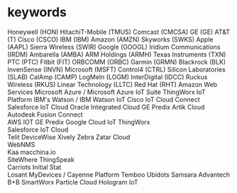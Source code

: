 # keywords
Honeywell (HON)
HitachiT-Mobile (TMUS)
Comcast (CMCSA)
GE (GE)
AT&T (T)
Cisco (CSCO)
IBM (IBM)
Amazon (AMZN)
Skyworks (SWKS)
Apple (AAPL)
Sierra Wireless (SWIR)
Google (GOOGL)
Iridium Communications (IRDM)
Ambarella (AMBA)
ARM Holdings (ARMH)
Texas Instruments (TXN)
PTC (PTC)
Fitbit (FIT)
ORBCOMM (ORBC)
Garmin (GRMN)
Blackrock (BLK)
InvenSense (INVN)
Microsoft (MSFT)
Control4 (CTRL)
Silicon Laboratories (SLAB)
CalAmp (CAMP)
LogMeIn (LOGM)
InterDigital (IDCC)
Ruckus Wireless (RKUS)
Linear Technology (LLTC)
Red Hat (RHT)
Amazon Web Services
Microsoft Azure / Microsoft Azure IoT Suite 
ThingWorx IoT Platform
IBM's Watson / IBM Watson IoT 
Cisco IoT Cloud Connect
Salesforce IoT Cloud
Oracle Integrated Cloud
GE Predix
Artik Cloud 
Autodesk Fusion Connect  
AWS IOT 
GE Predix 
Google Cloud IoT 
ThingWorx  
Salesforce IoT Cloud  
Telit DeviceWise 
Xively 
Zebra Zatar Cloud  
WebNMS  
Kaa 
macchina.io  
SiteWhere 
ThingSpeak  
Carriots 
Initial Stat  
Losant 
MyDevices / Cayenne Platform 
Temboo 
Ubidots 
Samsara 
Advantech B+B SmartWorx 
Particle Cloud 
Hologram IoT 